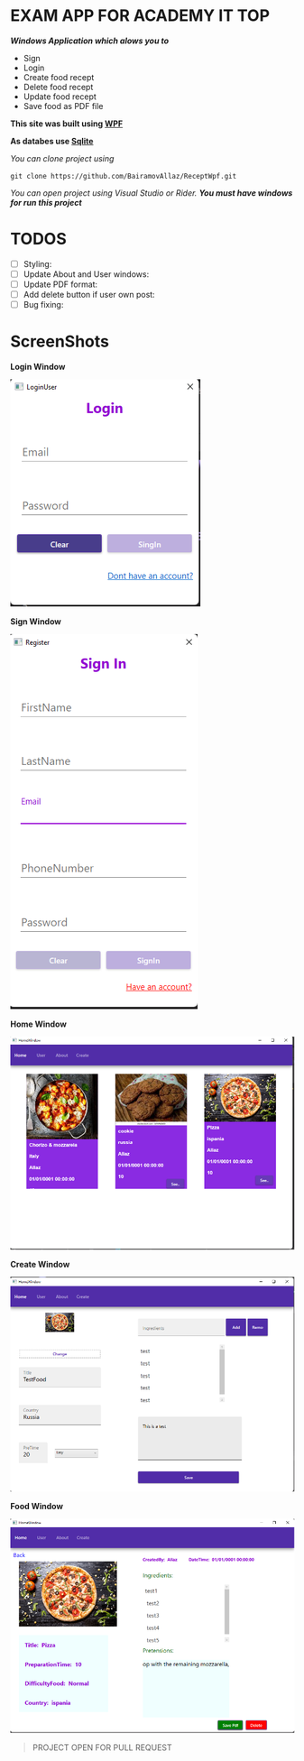 # EXAM APP FOR ACADEMY IT TOP
***Windows Application which alows you to***
- Sign
- Login
- Create food recept
- Delete food recept
- Update food recept
- Save food as PDF file

**This site was built using [WPF](https://docs.microsoft.com/en-us/visualstudio/designers/getting-started-with-wpf?view=vs-2022)**

**As databes use [Sqlite](https://www.sqlite.org/index.html)**

*You can clone project using*
```
git clone https://github.com/BairamovAllaz/ReceptWpf.git
```
*You can open project using Visual Studio or Rider.*
***You must have windows for run this project***

# TODOS
- [ ] Styling:
- [ ] Update About and User windows:
- [ ] Update PDF format:
- [ ] Add delete button if user own post:
- [ ] Bug fixing:

# ScreenShots
**Login Window**

![alt text](https://github.com/BairamovAllaz/ReceptWpf/blob/main/ReceptWpf.App/Screenshots/LoginPage.png?raw=true)

**Sign Window**

![alt text](https://github.com/BairamovAllaz/ReceptWpf/blob/main/ReceptWpf.App/Screenshots/SignPage.png?raw=true)

**Home Window**

![alt text](https://github.com/BairamovAllaz/ReceptWpf/blob/main/ReceptWpf.App/Screenshots/HomeWindow.png?raw=true)

**Create Window**

![alt text](https://github.com/BairamovAllaz/ReceptWpf/blob/main/ReceptWpf.App/Screenshots/CreateWindow.png?raw=true)

**Food Window**

![alt text](https://github.com/BairamovAllaz/ReceptWpf/blob/main/ReceptWpf.App/Screenshots/FoodWindow.png?raw=true)

> PROJECT OPEN FOR PULL REQUEST
